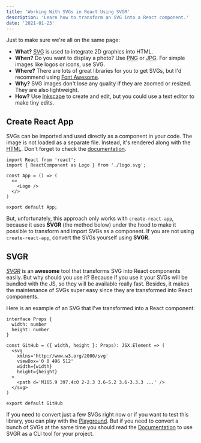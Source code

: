 ```yaml
---
title: 'Working With SVGs in React Using SVGR'
description: 'Learn how to transform an SVG into a React component.'
date: '2021-01-23'
---
```


Just to make sure we're all on the same page:

- **What?** <abbr title="Scalable Vector Graphics">SVG</abbr> is used to integrate 2D graphics into HTML.
- **When?** Do you want to display a photo? Use <abbr title="Portable Network Graphics">PNG</abbr> or <abbr title="Joint Photographic Experts Group">JPG</abbr>. For simple images like logos or icons, use SVG.
- **Where?** There are lots of great libraries for you to get SVGs, but I'd recommend using [Font Awesome](https://fontawesome.com/).
- **Why?** SVG images don't lose any quality if they are zoomed or resized. They are also lightweight.
- **How?** Use [Inkscape](https://inkscape.org/) to create and edit, but you could use a text editor to make tiny edits.

## Create React App

SVGs can be imported and used directly as a component in your code. The image is not loaded as a separate file. Instead, it's rendered along with the <abbr title="HyperText Markup Language">HTML</abbr>. Don't forget to check the [documentation](https://create-react-app.dev/docs/adding-images-fonts-and-files/#adding-svgs).

```js[class="line-numbers"]
import React from 'react';
import { ReactComponent as Logo } from './logo.svg';

const App = () => (
  <>
    <Logo />
  </>
)

export default App;
```

But, unfortunately, this approach only works with `create-react-app`, because it uses **SVGR** (the method below) under the hood to make it possible to transform and import SVGs as a component. If you are not using `create-react-app`, convert the SVGs yourself using **SVGR**.

## SVGR

<dfn>[SVGR](https://react-svgr.com/)</dfn> is an **awesome** tool that transforms SVG into React components easily. But why should you use it? Because if you use it your SVGs will be bundled with the JS, so they will be available really fast. Besides, it makes the maintenance of SVGs super easy since they are transformed into React components.

Here is an example of an SVG that I've transformed into a React component:

```tsx[class="line-numbers"]
interface Props {
  width: number
  height: number
}

const GitHub = ({ width, height }: Props): JSX.Element => (
  <svg
    xmlns='http://www.w3.org/2000/svg'
    viewBox='0 0 496 512'
    width={width}
    height={height}
  >
    <path d='M165.9 397.4c0 2-2.3 3.6-5.2 3.6-3.3.3 ...' />
  </svg>
)

export default GitHub
```

If you need to convert just a few SVGs right now or if you want to test this library, you can play with the [Playground](https://react-svgr.com/playground/). But if you need to convert a bunch of SVGs at the same time you should read the [Documentation](https://react-svgr.com/docs/getting-started/) to use SVGR as a CLI tool for your project.
